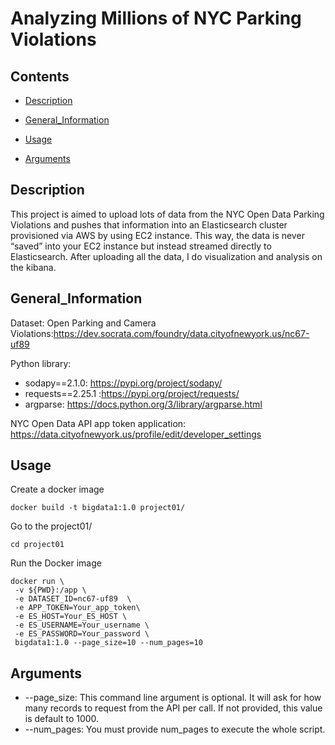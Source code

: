# Analyzing Millions of NYC Parking Violations

## Contents

* [Description](#Description)

* [General_Information](#General_Information) 

* [Usage](#Usage)

* [Arguments](#Arguments)


## Description

This project is aimed to upload lots of data from the NYC Open Data Parking Violations and pushes that information into an Elasticsearch cluster provisioned via AWS by using EC2 instance. This way, the data is never “saved” into your EC2 instance but instead streamed directly to Elasticsearch. After uploading all the data, I do visualization and analysis on the kibana.

## General_Information

Dataset: 
Open Parking and Camera Violations:https://dev.socrata.com/foundry/data.cityofnewyork.us/nc67-uf89

Python library: 
- sodapy==2.1.0: https://pypi.org/project/sodapy/
- requests==2.25.1 :https://pypi.org/project/requests/
- argparse: https://docs.python.org/3/library/argparse.html

NYC Open Data API app token application:
https://data.cityofnewyork.us/profile/edit/developer_settings


## Usage

Create a docker image

```
docker build -t bigdata1:1.0 project01/
```

Go to the project01/
```
cd project01
```
Run the Docker image  
```
docker run \
 -v ${PWD}:/app \
 -e DATASET_ID=nc67-uf89  \
 -e APP_TOKEN=Your_app_token\
 -e ES_HOST=Your_ES_HOST \
 -e ES_USERNAME=Your_username \
 -e ES_PASSWORD=Your_password \
 bigdata1:1.0 --page_size=10 --num_pages=10
```
## Arguments
- --page_size: This command line argument is optional. It will ask for how many records to request from the API per call. If not provided, this value is default to 1000.
- --num_pages: You must provide num_pages to execute the whole script.

